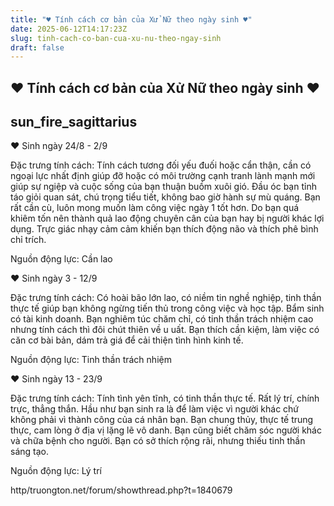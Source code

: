 ```yaml
---
title: "♥ Tính cách cơ bản của Xử Nữ theo ngày sinh ♥"
date: 2025-06-12T14:17:23Z
slug: tinh-cach-co-ban-cua-xu-nu-theo-ngay-sinh
draft: false
---
```


## ♥ Tính cách cơ bản của Xử Nữ theo ngày sinh ♥

## sun_fire_sagittarius

♥ Sinh ngày 24/8 - 2/9
 
Đặc trưng tính cách: Tính cách tương đối yếu đuối hoặc cẩn thận, cần có ngoại lực nhất định giúp đỡ hoặc có môi trường cạnh tranh lành mạnh mới giúp sự ngiệp và cuộc sống của bạn thuận buồm xuôi gió. Đầu óc bạn tỉnh táo giỏi quan sát, chú trọng tiểu tiết, không bao giờ hành sự mù quáng. Bạn rất cần cù, luôn mong muốn làm công việc ngày 1 tốt hơn. Do bạn quá khiêm tốn nên thành quả lao động chuyên cân của bạn hay bị người khác lợi dụng. Trực giác nhạy cảm cảm khiến bạn thích động não và thích phê bình chỉ trích.
 
Nguồn động lực: Cần lao
 
♥ Sinh ngày 3 - 12/9
 
Đặc trưng tính cách: Có hoài bão lớn lao, có niềm tin nghề nghiệp, tinh thần thực tế giúp bạn không ngừng tiến thủ trong công việc và học tập. Bẩm sinh có tài kinh doanh. Bạn nghiêm túc chăm chỉ, có tinh thần trách nhiệm cao nhưng tính cách thì đôi chút thiên về u uất. Bạn thích cần kiệm, làm việc có căn cơ bài bản, dám trả giá để cải thiện tình hình kinh tế.
 
Nguồn động lực: Tinh thần trách nhiệm
 
♥ Sinh ngày 13 - 23/9
 
Đặc trưng tính cách: Tính tình yên tĩnh, có tinh thần thực tế. Rất lý trí, chính trực, thẳng thắn. Hầu như bạn sinh ra là để làm việc vì người khác chứ không phải vì thành công của cá nhân bạn. Bạn chung thủy, thực tế trung thực, cam lòng ở địa vị lặng lẽ vô danh. Bạn cũng biết chăm sóc người khác và chữa bệnh cho người. Bạn có sở thích rộng rãi, nhưng thiếu tinh thần sáng tạo.
 
Nguồn động lực: Lý trí
 
http/truongton.net/forum/showthread.php?t=1840679